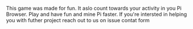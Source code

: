 This game was made for fun. It aslo count towards your activity in you Pi Browser. 
Play and have fun and mine Pi faster. 
If you're intersted in helping you with futher project reach out to us on issue contat form

